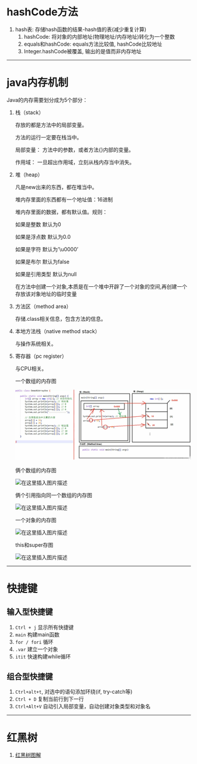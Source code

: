 # hashCode方法

1.  hash表: 存储hash函数的结果-hash值的表(减少重复计算)
    1.  hashCode: 将对象的内部地址(物理地址/内存地址)转化为一个整数
    2.  equals和hashCode: equals方法比较值, hashCode比较地址
    3.  Integer.hashCode被覆盖, 输出的是值而非内存地址



------

# java内存机制

Java的内存需要划分成为5个部分：

1.  栈（stack）

    存放的都是方法中的局部变量。

    方法的运行一定要在栈当中。

    局部变量： 方法中的参数，或者方法{}内部的变量。

    作用域： 一旦超出作用域，立刻从栈内存当中消失。

2.  堆（heap）

    凡是new出来的东西，都在堆当中。

    堆内存里面的东西都有一个地址值：16进制

    堆内存里面的数据，都有默认值。规则：

    如果是整数 默认为0

    如果是浮点数 默认为0.0

    如果是字符 默认为’\\u0000’

    如果是布尔 默认为false

    如果是引用类型 默认为null

    在方法中创建一个对象,本质是在一个堆中开辟了一个对象的空间,再创建一个存放该对象地址的临时变量

3.  方法区（method area）

    存储.class相关信息，包含方法的信息。

4.  本地方法栈（native method stack）

    与操作系统相关。

5.  寄存器（pc register）

    与CPU相关。

    一个数组的内存图

    ![一个数组的内存图](media/watermark,type_ZmFuZ3poZW5naGVpdGk,shadow_10,text_aHR0cHM6Ly9ibG9nLmNzZG4ubmV0L3dlaXhpbl80MzE1Mzg1NA==,size_16,color_FFFFFF,t_70.jpeg)

    俩个数组的内存图

    ![在这里插入图片描述](https://img-blog.csdnimg.cn/20191022161109827.jpg?x-oss-process=image/watermark,type_ZmFuZ3poZW5naGVpdGk,shadow_10,text_aHR0cHM6Ly9ibG9nLmNzZG4ubmV0L3dlaXhpbl80MzE1Mzg1NA==,size_16,color_FFFFFF,t_70)

    俩个引用指向同一个数组的内存图

    ![在这里插入图片描述](https://img-blog.csdnimg.cn/20191022163122640.jpg?x-oss-process=image/watermark,type_ZmFuZ3poZW5naGVpdGk,shadow_10,text_aHR0cHM6Ly9ibG9nLmNzZG4ubmV0L3dlaXhpbl80MzE1Mzg1NA==,size_16,color_FFFFFF,t_70)

    一个对象的内存图

    ![在这里插入图片描述](https://img-blog.csdnimg.cn/20191022163156801.png?x-oss-process=image/watermark,type_ZmFuZ3poZW5naGVpdGk,shadow_10,text_aHR0cHM6Ly9ibG9nLmNzZG4ubmV0L3dlaXhpbl80MzE1Mzg1NA==,size_16,color_FFFFFF,t_70)

    this和super存图

    ![在这里插入图片描述](https://img-blog.csdnimg.cn/20191022172409380.jpg?x-oss-process=image/watermark,type_ZmFuZ3poZW5naGVpdGk,shadow_10,text_aHR0cHM6Ly9ibG9nLmNzZG4ubmV0L3dlaXhpbl80MzE1Mzg1NA==,size_16,color_FFFFFF,t_70)

------

# 快捷键

## 输入型快捷键

1.  `Ctrl + j` 显示所有快捷键
2.  `main` 构建main函数
3.  `for / fori` 循环
4.  `.var` 建立一个对象
5.  `itit` 快速构建while循环

## 组合型快捷键

1.  `Ctrl+alt+t`, 对选中的语句添加环绕(if, try-catch等)
2.  `Ctrl + D` 复制当前行到下一行
2.  `Ctrl+Alt+V` 自动引入局部变量，自动创建对象类型和对象名

------

# 红黑树

1.  [红黑树图解](https://www.cs.usfca.edu/~galles/visualization/RedBlack.html)

